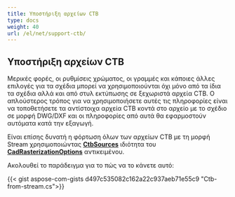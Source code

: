 ```yaml
---
title: Υποστήριξη αρχείων CTB
type: docs
weight: 40
url: /el/net/support-ctb/
---
```


## **Υποστήριξη αρχείων CTB**

Μερικές φορές, οι ρυθμίσεις χρώματος, οι γραμμές και κάποιες άλλες επιλογές για τα σχέδια μπορεί να χρησιμοποιούνται όχι μόνο από τα ίδια τα σχέδια αλλά και από στυλ εκτύπωσης σε ξεχωριστά αρχεία CTB. 
Ο απλούστερος τρόπος για να χρησιμοποιήσετε αυτές τις πληροφορίες είναι να τοποθετήσετε τα αντίστοιχα αρχεία CTB κοντά στο αρχείο με το σχέδιο σε μορφή DWG/DXF και οι πληροφορίες από αυτά θα εφαρμοστούν
αυτόματα κατά την εξαγωγή.

Είναι επίσης δυνατή η φόρτωση όλων των αρχείων CTB με τη μορφή Stream χρησιμοποιώντας 
[**CtbSources**](https://reference.aspose.com/cad/net/aspose.cad.imageoptions/cadrasterizationoptions/ctbsources/) ιδιότητα του 
[**CadRasterizationOptions**](https://reference.aspose.com/cad/net/aspose.cad.imageoptions/cadrasterizationoptions/) αντικειμένου.

Ακολουθεί το παράδειγμα για το πώς να το κάνετε αυτό:
 
{{< gist aspose-com-gists d497c535082c162a22c937aeb71e55c9 "Ctb-from-stream.cs">}}
